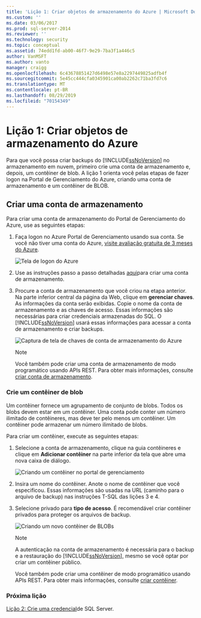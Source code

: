 ```yaml
---
title: 'Lição 1: Criar objetos de armazenamento do Azure | Microsoft Docs'
ms.custom: ''
ms.date: 03/06/2017
ms.prod: sql-server-2014
ms.reviewer: ''
ms.technology: security
ms.topic: conceptual
ms.assetid: 74edd1fd-ab00-46f7-9e29-7ba3f1a446c5
author: VanMSFT
ms.author: vanto
manager: craigg
ms.openlocfilehash: 6c43678851427d6498e57e8a2297449825adfb4f
ms.sourcegitcommit: 5e45cc444cfa0345901ca00ab2262c71ba3fd7c6
ms.translationtype: MT
ms.contentlocale: pt-BR
ms.lasthandoff: 08/29/2019
ms.locfileid: "70154349"
---
```

# <a name="lesson-1-create-azure-storage-objects"></a>Lição 1: Criar objetos de armazenamento do Azure
  Para que você possa criar backups do [!INCLUDE[ssNoVersion](../includes/ssnoversion-md.md)] no armazenamento em nuvem, primeiro crie uma conta de armazenamento e, depois, um contêiner de blob. A lição 1 orienta você pelas etapas de fazer logon na Portal de Gerenciamento do Azure, criando uma conta de armazenamento e um contêiner de BLOB.  
  
## <a name="create-a-storage-account"></a>Criar uma conta de armazenamento  
 Para criar uma conta de armazenamento do Portal de Gerenciamento do Azure, use as seguintes etapas:  
  
1.  Faça logon no Azure Portal de Gerenciamento usando sua conta. Se você não tiver uma conta do Azure, [visite avaliação gratuita de 3 meses do Azure](https://go.microsoft.com/fwlink/?LinkId=271927).  
  
     ![Tela de logon do Azure](../../2014/tutorials/media/windowazurelogin-backuptocloud.gif "Tela de logon do Azure")  
  
2.  Use as instruções passo a passo detalhadas [aqui](https://go.microsoft.com/fwlink/?LinkId=271926)para criar uma conta de armazenamento.  
  
3.  Procure a conta de armazenamento que você criou na etapa anterior. Na parte inferior central da página da Web, clique em **gerenciar chaves**. As informações da conta serão exibidas. Copie o nome da conta de armazenamento e as chaves de acesso. Essas informações são necessárias para criar credenciais armazenadas do SQL. O [!INCLUDE[ssNoVersion](../includes/ssnoversion-md.md)] usará essas informações para acessar a conta de armazenamento e criar backups.  
  
     ![Captura de tela de chaves de conta de armazenamento do Azure](../../2014/tutorials/media/manageaccesskeys-backuptocloud.gif "Captura de tela de chaves de conta de armazenamento do Azure")  
  
    > [!NOTE]  
    >  Você também pode criar uma conta de armazenamento de modo programático usando APIs REST. Para obter mais informações, consulte [criar conta de armazenamento](https://go.microsoft.com/fwlink/?LinkId=271928).  
  
### <a name="create-a-blob-container"></a>Crie um contêiner de blob  
 Um contêiner fornece um agrupamento de conjunto de blobs. Todos os blobs devem estar em um contêiner. Uma conta pode conter um número ilimitado de contêineres, mas deve ter pelo menos um contêiner. Um contêiner pode armazenar um número ilimitado de blobs.  
  
 Para criar um contêiner, execute as seguintes etapas:  
  
1.  Selecione a conta de armazenamento, clique na guia contêineres e clique em **Adicionar contêiner** na parte inferior da tela que abre uma nova caixa de diálogo.  
  
     ![Criando um contêiner no portal de gerenciamento](../../2014/tutorials/media/backuptocloud.gif "Criando um contêiner no portal de gerenciamento")  
  
2.  Insira um nome do contêiner. Anote o nome de contêiner que você especificou. Essas informações são usadas na URL (caminho para o arquivo de backup) nas instruções T-SQL das lições 3 e 4.  
  
3.  Selecione privado para **tipo de acesso**. É recomendável criar contêiner privados para proteger os arquivos de backup.  
  
     ![Criando um novo contêiner de BLOBs](../../2014/tutorials/media/backuptocloud-newblobcontainer.gif "Criando um novo contêiner de BLOBs")  
  
    > [!NOTE]  
    >  A autenticação na conta de armazenamento é necessária para o backup e a restauração do [!INCLUDE[ssNoVersion](../includes/ssnoversion-md.md)], mesmo se você optar por criar um contêiner público.  
    >   
    >  Você também pode criar uma contêiner de modo programático usando APIs REST. Para obter mais informações, consulte [criar contêiner](https://go.microsoft.com/fwlink/?LinkId=271946).  
  
### <a name="next-lesson"></a>Próxima lição  
 [Lição 2: Crie uma credencial](../../2014/tutorials/lesson-2-create-a-sql-server-credential.md)de SQL Server.  
  
  
